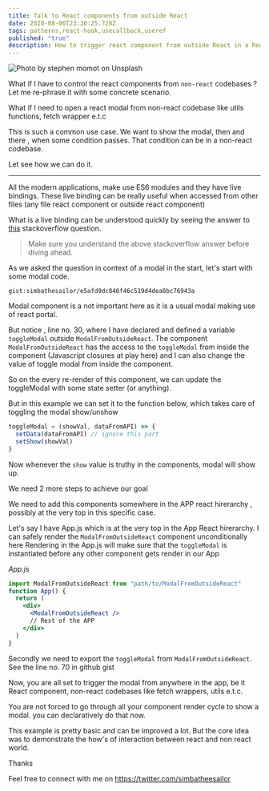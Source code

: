 ```yaml
---
title: Talk to React components from outside React
date: 2020-08-06T23:30:25.728Z
tags: patterns,react-hook,usecallback,useref
published: "true"
description: How to trigger react component from outside React in a React App
---
```


![Photo by stephen momot on Unsplash](https://images.unsplash.com/photo-1551131618-3f0a5cf594b4?ixlib=rb-1.2.1&ixid=eyJhcHBfaWQiOjEyMDd9&auto=format&fit=crop&w=2251&q=80)

What if I have to control the react components from `non-react` codebases ? Let me re-phrase it with some concrete scenario.

What if I need to open a react modal from non-react codebase like utils functions, fetch wrapper e.t.c

This is such a common use case. We want to show the modal, then and there , when some condition passes. That condition can be in a non-react codebase.

Let see how we can do it.

---

All the modern applications, make use ES6 modules and they have live bindings.
These live binding can be really useful when accessed from other files (any file react component or outside react component)

What is a live binding can be understood quickly by seeing the answer to [this](https://stackoverflow.com/questions/52211309/what-does-it-mean-by-live-bindings) stackoverflow question.

> Make sure you understand the above stackoverflow answer before diving ahead.

As we asked the question in context of a modal in the start, let's start with some modal code.

`gist:simbathesailor/e5afd9dc846f46c519d4dea8bc76943a`

Modal component is a not important here as it is a usual modal making use of react portal.

But notice , line no. 30, where I have declared and defined a variable `toggleModal` outside `ModalFromOutsideReact`. The component `ModalFromOutsideReact` has the access to the `toggleModal` from inside the component (Javascript closures at play here) and I can also change the value of toggle modal from inside the component.

So on the every re-render of this component, we can update the toggleModal with some state setter (or anything).

But in this example we can set it to the function below, which takes care of toggling the modal show/unshow

```jsx
toggleModal = (showVal, dataFromAPI) => {
  setData(dataFromAPI) // ignore this part
  setShow(showVal)
}
```

Now whenever the `show` value is truthy in the components, modal will show up.

We need 2 more steps to achieve our goal

We need to add this components somewhere in the APP react hirerarchy , possibly at the very top in this specific case.

Let's say I have App.js which is at the very top in the App React hirerarchy.
I can safely render the `ModalFromOutsideReact` component unconditionally here
Rendering in the App.js will make sure that the `toggleModal` is instantiated
before any other component gets render in our App

_App.js_

```jsx
import ModalFromOutsideReact from "path/to/ModalFromOutsideReact"
function App() {
  return (
    <div>
      <ModalFromOutsideReact />
      // Rest of the APP
    </div>
  )
}
```

Secondly we need to export the `toggleModal` from `ModalFromOutsideReact`. See the line no. 70 in github gist

Now, you are all set to trigger the modal from anywhere in the app, be it React component, non-react codebases like fetch wrappers, utils e.t.c.

You are not forced to go through all your component render cycle to show a modal. you can declaratively do that now.

This example is pretty basic and can be improved a lot. But the core idea was to demonstrate the how's of interaction between react and non react world.

Thanks

Feel free to connect with me on https://twitter.com/simbatheesailor
